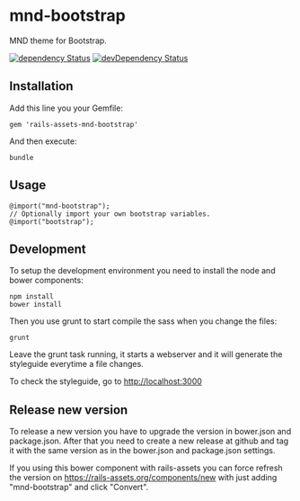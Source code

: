 mnd-bootstrap
=============

MND theme for Bootstrap.

[![dependency Status](https://david-dm.org/mynewsdesk/mnd-bootstrap.svg)](https://david-dm.org/mynewsdesk/mnd-bootstrap)
[![devDependency Status](https://david-dm.org/mynewsdesk/mnd-bootstrap/dev-status.svg)](https://david-dm.org/mynewsdesk/mnd-bootstrap#info=devDependencies)

Installation
------------
Add this line you your Gemfile:
```
gem 'rails-assets-mnd-bootstrap'
```

And then execute:
```
bundle
```

Usage
-----
```
@import("mnd-bootstrap");
// Optionally import your own bootstrap variables.
@import("bootstrap");
```

Development
-----------
To setup the development environment you need to install the node and bower
components:
```
npm install
bower install
```

Then you use grunt to start compile the sass when you change the files:
```
grunt
```

Leave the grunt task running, it starts a webserver and it will generate the styleguide everytime a file changes.

To check the styleguide, go to [http://localhost:3000](http://localhost:3000)


Release new version
-----------

To release a new version you have to upgrade the version in bower.json and package.json. After that you need to create a new release at github and tag it with the same version as in the bower.json and package.json settings.

If you using this bower component with rails-assets you can force refresh the version on https://rails-assets.org/components/new with just adding "mnd-bootstrap" and click "Convert".
